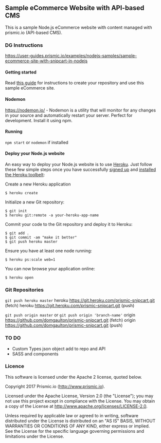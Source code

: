 ## Sample eCommerce Website with API-based CMS

This is a sample Node.js eCommerce website with content managed with prismic.io (API-based CMS).

### DG Instructions
https://user-guides.prismic.io/examples/nodejs-samples/sample-ecommerce-site-with-snipcart-in-nodejs

#### Getting started
Read [this guide](https://intercom.help/prismicio/examples/nodejs-samples/sample-ecommerce-site-with-snipcart-in-nodejs) for instructions to create your repository and use this sample eCommerce site.

#### Nodemon
https://nodemon.io/ - Nodemon is a utility that will monitor for any changes in your source and automatically restart your server. Perfect for development. Install it using npm.

#### Running
`npm start` or `nodemon` if installed

#### Deploy your Node.js website
An easy way to deploy your Node.js website is to use [Heroku](http://www.heroku.com). Just follow these few simple steps once you have successfully [signed up](https://id.heroku.com/signup/www-header) and [installed the Heroku toolbelt](https://toolbelt.heroku.com/):

Create a new Heroku application
```
$ heroku create
```
Initialize a new Git repository:
```
$ git init
$ heroku git:remote -a your-heroku-app-name
```
Commit your code to the Git repository and deploy it to Heroku:
```
$ git add .
$ git commit -am "make it better"
$ git push heroku master
```
Ensure you have at least one node running:
```
$ heroku ps:scale web=1
```
You can now browse your application online:
```
$ heroku open
```

### Git Repositories
`git push heroku master`
heroku  https://git.heroku.com/prismic-snipcart.git (fetch)
heroku  https://git.heroku.com/prismic-snipcart.git (push)

`git push origin master` or `git push origin 'branch-name'`
origin  https://github.com/domgaulton/prismic-snipcart.git (fetch)
origin  https://github.com/domgaulton/prismic-snipcart.git (push)


### TO DO
* Custom Types json object add to repo and API
* SASS and components

### Licence

This software is licensed under the Apache 2 license, quoted below.

Copyright 2017 Prismic.io (http://www.prismic.io).

Licensed under the Apache License, Version 2.0 (the "License"); you may not use this project except in compliance with the License. You may obtain a copy of the License at http://www.apache.org/licenses/LICENSE-2.0.

Unless required by applicable law or agreed to in writing, software distributed under the License is distributed on an "AS IS" BASIS, WITHOUT WARRANTIES OR CONDITIONS OF ANY KIND, either express or implied. See the License for the specific language governing permissions and limitations under the License.